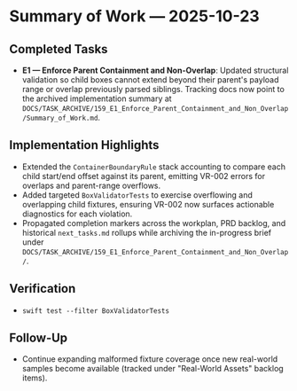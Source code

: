 # Summary of Work — 2025-10-23

## Completed Tasks
- **E1 — Enforce Parent Containment and Non-Overlap**: Updated structural validation so child boxes cannot extend beyond their parent's payload range or overlap previously parsed siblings. Tracking docs now point to the archived implementation summary at `DOCS/TASK_ARCHIVE/159_E1_Enforce_Parent_Containment_and_Non_Overlap/Summary_of_Work.md`.

## Implementation Highlights
- Extended the `ContainerBoundaryRule` stack accounting to compare each child start/end offset against its parent, emitting VR-002 errors for overlaps and parent-range overflows.
- Added targeted `BoxValidatorTests` to exercise overflowing and overlapping child fixtures, ensuring VR-002 now surfaces actionable diagnostics for each violation.
- Propagated completion markers across the workplan, PRD backlog, and historical `next_tasks.md` rollups while archiving the in-progress brief under `DOCS/TASK_ARCHIVE/159_E1_Enforce_Parent_Containment_and_Non_Overlap/`.

## Verification
- `swift test --filter BoxValidatorTests`

## Follow-Up
- Continue expanding malformed fixture coverage once new real-world samples become available (tracked under "Real-World Assets" backlog items).
